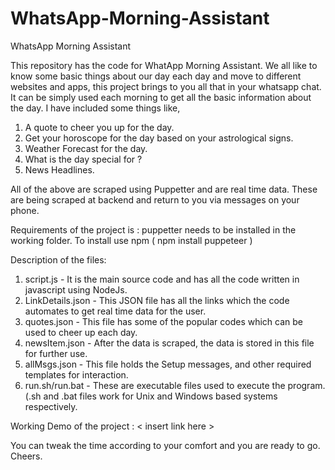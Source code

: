 # WhatsApp-Morning-Assistant
WhatsApp Morning Assistant

This repository has the code for WhatApp Morning Assistant. 
We all like to know some basic things about our day each day and move to different websites and apps, this project brings to you all that in your whatsapp chat. It can be simply used each morning to get all the basic information about the day. 
I have included some things like, 
  1. A quote to cheer you up for the day.
  2. Get your horoscope for the day based on your astrological signs.
  3. Weather Forecast for the day.
  4. What is the day special for ?
  5. News Headlines.

All of the above are scraped using Puppetter and are real time data. These are being scraped at backend and return to you via messages on your phone.

Requirements of the project is : puppetter needs to be installed in the working folder. 
   To install use npm ( npm install puppeteer )

Description of the files:
  1. script.js - It is the main source code and has all the code written in javascript using NodeJs.
  2. LinkDetails.json - This JSON file has all the links which the code automates to get real time data for the user.
  3. quotes.json - This file has some of the popular codes which can be used to cheer up each day.
  4. newsItem.json - After the data is scraped, the data is stored in this file for further use.
  5. allMsgs.json - This file holds the Setup messages, and other required templates for interaction.
  6. run.sh/run.bat - These are executable files used to execute the program. (.sh and .bat files work for Unix and Windows based systems respectively.
  
 Working Demo of the project :
    < insert link here >
    
 You can tweak the time according to your comfort and you are ready to go.
 Cheers.
